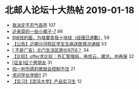 # 北邮人论坛十大热帖 2019-01-18

- [我决定不忍气吞声](https://bbs.byr.cn/article/Talking/6092281) 107
- [近来穿的一些小裙子-7](https://bbs.byr.cn/article/Clothing/43545) 86
- [9块钱的面，为啥要卖我十块钱（经理已道歉）](https://bbs.byr.cn/article/Food/500246) 59
- [【公告】近期沙河校区学生生病送医情况通报](https://bbs.byr.cn/article/Health/215419) 53
- [[ 不是广告］北门生活区房价9万6？](https://bbs.byr.cn/article/Picture/3235952) 34
- [【比较】offer求比较：外汇管理局、电信云、建总、中再保](https://bbs.byr.cn/article/Job/2015074) 32
- [[征友]征个男朋友](https://bbs.byr.cn/article/Friends/1906821) 31
- [怕一听伤感的歌就会控制不住](https://bbs.byr.cn/article/Feeling/3099205) 21
- [求问学长学姐!!](https://bbs.byr.cn/article/StudyShare/189561) 21
- [【实习】【混沌大学】产品实习生](https://bbs.byr.cn/article/PMatBUPT/20947) 12


